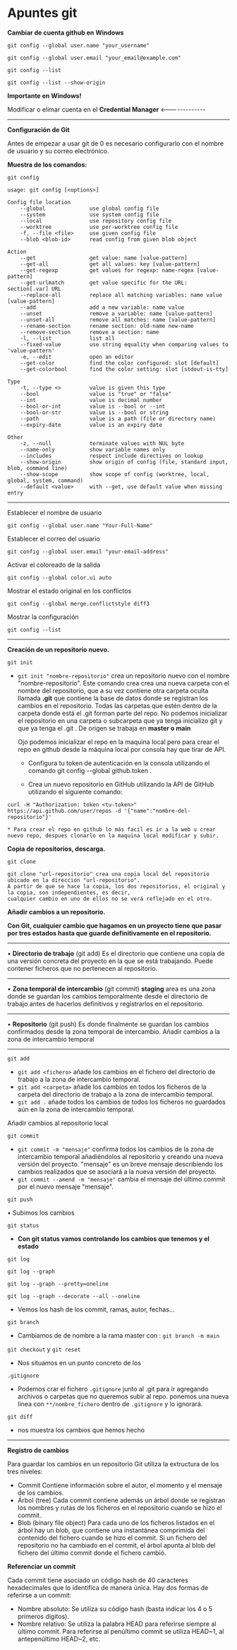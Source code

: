 # Apuntes git

**Cambiar de cuenta github en Windows**

`git config --global user.name "your_username"`	

`git config --global user.email "your_email@example.com"`

`git config --list`

`git config --list --show-origin`

**Importante en Windows!**

Modificar o elimar cuenta en el **Credential Manager**  <-------------

________________________________________

**Configuración de Git**

Antes de empezar a usar git de 0 es necesario configurarlo con el nombre de usuario y su correo electrónico.

**Muestra de los comandos:**

`git config`

```
usage: git config [<options>]

Config file location
    --global              use global config file
    --system              use system config file
    --local               use repository config file
    --worktree            use per-worktree config file
    -f, --file <file>     use given config file
    --blob <blob-id>      read config from given blob object

Action
    --get                 get value: name [value-pattern]
    --get-all             get all values: key [value-pattern]
    --get-regexp          get values for regexp: name-regex [value-pattern]
    --get-urlmatch        get value specific for the URL: section[.var] URL
    --replace-all         replace all matching variables: name value [value-pattern]
    --add                 add a new variable: name value
    --unset               remove a variable: name [value-pattern]
    --unset-all           remove all matches: name [value-pattern]
    --rename-section      rename section: old-name new-name
    --remove-section      remove a section: name
    -l, --list            list all
    --fixed-value         use string equality when comparing values to 'value-pattern'
    -e, --edit            open an editor
    --get-color           find the color configured: slot [default]
    --get-colorbool       find the color setting: slot [stdout-is-tty]

Type
    -t, --type <>         value is given this type
    --bool                value is "true" or "false"
    --int                 value is decimal number
    --bool-or-int         value is --bool or --int
    --bool-or-str         value is --bool or string
    --path                value is a path (file or directory name)
    --expiry-date         value is an expiry date

Other
    -z, --null            terminate values with NUL byte
    --name-only           show variable names only
    --includes            respect include directives on lookup
    --show-origin         show origin of config (file, standard input, blob, command line)
    --show-scope          show scope of config (worktree, local, global, system, command)
    --default <value>     with --get, use default value when missing entry
```
________________________________________

Establecer el nombre de usuario

`git config --global user.name "Your-Full-Name"`

Establecer el correo del usuario

`git config --global user.email "your-email-address"`

Activar el coloreado de la salida

`git config --global color.ui auto`

Mostrar el estado original en los conflictos

`git config --global merge.conflictstyle diff3`

Mostrar la configuración

`git config --list`

________________________________________

**Creación de un repositorio nuevo.**

`git init`

- `git init "nombre-repositorio"` crea un repositorio nuevo con el nombre "nombre-repositorio".
    Este comando crea crea una nueva carpeta con el nombre del repositorio, que a su vez contiene otra carpeta oculta llamada **.git** que contiene la base de datos donde se registran los cambios en el repositorio.
    Todas las carpetas que estén dentro de la carpeta donde está el .git forman parte del repo.
    No podemos inicializar el repositorio en una carpeta o subcarpeta que ya tenga inicializo git y que ya tenga el .git . 
    De origen se trabaja en **master o main**

    Ojo podemos inicializar el repo en la maquina local pero para crear el repo en github desde la máquina local por consola hay que tirar de API.
    - Configura tu token de autenticación en la consola utilizando el comando git config --global github.token <tu-token>.

    - Crea un nuevo repositorio en GitHub utilizando la API de GitHub utilizando el siguiente comando:

`curl -H "Authorization: token <tu-token>" https://api.github.com/user/repos -d '{"name":"nombre-del-repositorio"}'`
    
    * Para crear el repo en github lo más facil es ir a la web u crear nuevo repo, despues clonarlo en la maquina local modificar y subir.
**Copia de repositorios, descarga.**

`git clone`

	git clone "url-repositorio" crea una copia local del repositorio ubicado en la dirección "url-repositorio".
	A partir de que se hace la copia, los dos repositorios, el original y la copia, son independientes, es decir, 
	cualquier cambio en uno de ellos no se verá reflejado en el otro.
        
**Añadir cambios a un repositorio.**

**Con Git, cualquier cambio que hagamos en un proyecto tiene que pasar por tres estados hasta que guarde definitivamente en el repositorio.**

________________________________________
•	**Directorio de trabajo** (git add) Es el directorio que contiene una copia de una versión concreta del proyecto en la que se está trabajando. Puede contener ficheros que no pertenecen al repositorio.
________________________________________
•	**Zona temporal de intercambio** (git commit) **staging** area  es una zona donde se guardan los cambios temporalmente desde el directorio de trabajo antes de hacerlos definitivos y registrarlos en el repositorio.
________________________________________
•	**Repositorio** (git push) Es donde finalmente se guardan los cambios confirmados desde la zona temporal de intercambio.
Añadir cambios a la zona de intercambio temporal
________________________________________

`git add`

- `git add <fichero>` añade los cambios en el fichero <fichero> del directorio de trabajo a la zona de intercambio temporal.
- `git add <carpeta>` añade los cambios en todos los ficheros de la carpeta <carpeta> del directorio de trabajo a la zona de intercambio temporal.
- `git add .` añade todos los cambios de todos los ficheros no guardados aún en la zona de intercambio temporal.

Añadir cambios al repositorio local

`git commit`

- `git commit -m "mensaje"` confirma todos los cambios de la zona de intercambio temporal añadiéndolos al repositorio y creando una nueva versión del proyecto. "mensaje" es un breve mensaje describiendo los cambios realizados que se asociará a la nueva versión del proyecto.
- `git commit --amend -m "mensaje"` cambia el mensaje del último commit por el nuevo mensaje "mensaje".

`git push`

•	Subimos los cambios

`git status`

- **Con git status vamos controlando los cambios que tenemos y el estado** 

`git log`

`git log --graph`

`git log --graph --pretty=oneline`

`git log --graph --decorate --all --oneline`

- Vemos los hash de los commit, ramas, autor, fechas...

`git branch`
- Cambiamos de de nombre a la rama master con : `git branch -m main` 

`git checkout` y `git reset`
- Nos situamos en un punto concreto de los 

`.gitignore`
- Podemos crar el fichero `.gitignore` junto al .git para ir agregando archivos o carpetas que no queremos subir al repo. ponemos una nueva linea con  `**/nombre_fichero` dentro de `.gitignore` y lo ignorará.

`git diff`
- nos muestra los cambios que hemos hecho
  
________________________________________

**Registro de cambios**



Para guardar los cambios en un repositorio Git utiliza la extructura de los tres niveles:

- Commit Contiene información sobre el autor, el momento y el mensaje de los cambios.
- Árbol (tree) Cada commit contiene además un árbol donde se registran los nombres y rutas de los ficheros en el repositorio cuando se hizo el commit.
- Blob (binary file object) Para cada uno de los ficheros listados en el árbol hay un blob, que contiene una instantánea comprimida del contenido del fichero cuando se hizo el commit.
Si un fichero del repositorio no ha cambiado en el commit, el árbol apunta al blob del fichero del último commit donde el fichero cambió.

**Referenciar un commit**

Cada commit tiene asociado un código hash de 40 caracteres hexadecimales que lo identifica de manera única. Hay dos formas de referirse a un commit:
- Nombre absoluto: Se utiliza su código hash (basta indicar los 4 o 5 primeros dígitos).
- Nombre relativo: Se utiliza la palabra HEAD para referirse siempre al último commit. Para referirse al penúltimo commit se utiliza HEAD~1, al antepenúltimo HEAD~2, etc.
